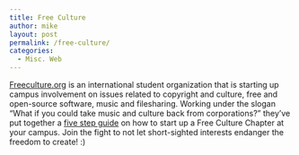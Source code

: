 ```yaml
---
title: Free Culture
author: mike
layout: post
permalink: /free-culture/
categories:
  - Misc. Web
---
```

<a target="_blank" href="http://www.freeculture.org">Freeculture.org</a> is an international student organization that is starting up campus involvement on issues related to copyright and culture, free and open-source software, music and filesharing. Working under the slogan &#8220;What if you could take music and culture back from corporations?&#8221; they&#8217;ve put together a <a target="_blank" href="http://www.freeculture.org/chapters/">five step guide</a> on how to start up a Free Culture Chapter at your campus. Join the fight to not let short-sighted interests endanger the freedom to create! :)